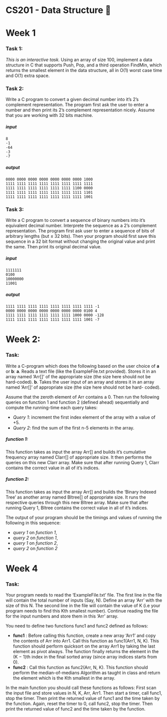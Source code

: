 # CS201 - Data Structure 🐲

# Week 1
### Task 1:
_This is an interactive task._
Using an array of size 100, implement a data structure in C that supports Push,
Pop, and a third operation FindMin, which returns the smallest element in
the data structure, all in O(1) worst case time and O(1) extra space.

### Task 2:
Write a C program to convert a given decimal number into it’s 2’s complement
representation. The program first ask the user to enter a number and then
print its 2’s complement representation nicely. Assume that you are working with 32 bits machine.
##### input
####  
```
8
-1
-64
-3
-7
```
##### output
####
```
0000 0000 0000 0000 0000 0000 0000 1000
1111 1111 1111 1111 1111 1111 1111 1111
1111 1111 1111 1111 1111 1111 1100 0000
1111 1111 1111 1111 1111 1111 1111 1101
1111 1111 1111 1111 1111 1111 1111 1001
```

### Task 3:
Write a C program to convert a sequence of binary numbers into it’s equivalent
decimal number. Interprete the sequence as a 2’s complement representation.
The program first ask user to enter a sequence of bits of arbitrary lengths (but ≤ 32 bits). Then your program should first save this sequence in a 32 bit
format without changing the original value and print the same. Then print its
original decimal value.

##### input
####
```
1111111
0100
10000000
11001
```

##### output
####
```
1111 1111 1111 1111 1111 1111 1111 1111 -1
0000 0000 0000 0000 0000 0000 0000 0100 4
1111 1111 1111 1111 1111 1111 1000 0000 -128
1111 1111 1111 1111 1111 1111 1111 1001 -7
```

# Week 2:

### Task:
Write a C-program which does the following based on the user choice of **a** or **b**:
**a**. Reads a text file (like the ExampleFile.txt provided). Stores it in an array named ‘Arr[]’ of the appropriate size (the size here should not be hard-coded).
**b**. Takes the user input of an array and stores it in an array named ‘Arr[]’ of appropriate size 
(the size here should not be hard- coded).

Assume that the zeroth element of Arr contains a 0. Then run the following queries on function 1 and function 2 (defined ahead) sequentially and compute the running-time each query takes:
- _Query 1_: increment the first index element of the array with a value of +5.
- _Query 2_: find the sum of the first n-5 elements in the array.

##### function 1:
This function takes as input the array Arr[] and builds it’s cumulative frequency array named CIarr[] of appropriate size. It then performs the queries on this new CIarr array. Make sure that after running Query 1, CIarr contains the correct value in all of it’s indices.

##### function 2:
This function takes as input the array Arr[] and builds the ‘Binary Indexed Tree’ as another array named BItree[] of appropriate size. It runs the respective queries through this new BItree array. Make sure that after running Query 1, BItree contains the correct value in all of it’s indices.

The output of your program should be the timings and values of running the following in this sequence:

- _query 1_ on _function 1_,
- _query 2_ on _function 1_,
- _query 1_ on _function 2_,
- _query 2_ on _function 2_

# Week 4

### Task:
Your program needs to read the ‘ExampleFile.txt’ file. The first line in the file will contain the total number of inputs (Say, N). Define an array ‘Arr’ with the size of this N. The second line in the file will contain the value of K (i.e your program needs to find this Kth smallest number). Continue reading the file for the input numbers and store them in this ‘Arr’ array.

You need to define two functions func1 and func2 defined as follows:
- **func1** : Before calling this function, create a new array ‘Arr1’ and copy the contents of Arr into Arr1. Call this function as func1(Arr1, N, K). This function should perform quicksort on the array Arr1 by taking the last element as pivot always. The function finally returns the element in the (K − 1)th index in the final sorted array (since array indices starts from 0).
- **func2** : Call this function as func2(Arr, N, K). This function should perform the median-of-medians Algorithm as taught in class and return the element which is the Kth smallest in the array.

In the main function you should call these functions as follows: First scan the input file and store values in N, K, Arr, Arr1. Then start a timer, call func1, stop the timer. Then print the returned value of func1 and the time taken by the function. Again, reset the timer to 0, call func2, stop the timer. Then print the returned value of func2 and the time taken
by the function.
